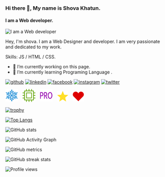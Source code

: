 


### Hi there 👋, My name is Shova Khatun.
#### I am a Web developer.
![I am a Web developer](https://pbs.twimg.com/profile_banners/1462065006502051840/1637427145/600x200)

Hey, I'm shova. I am a Web Designer and developer. I am very passionate and dedicated to my work.

Skills:  JS / HTML / CSS.

- 🔭 I’m currently working on this page. 
- 🌱 I’m currently learning Programing Language .


[<img src='https://cdn.jsdelivr.net/npm/simple-icons@3.0.1/icons/github.svg' alt='github' height='40'>](https://github.com/shova76)  [<img 
src='https://cdn.jsdelivr.net/npm/simple-icons@3.0.1/icons/linkedin.svg' alt='linkedin' height='40'>](https://www.linkedin.com/in/shova-khatun-270a41203/)  [<img src='https://cdn.jsdelivr.net/npm/simple-icons@3.0.1/icons/facebook.svg' alt='facebook' height='40'>](https://www.facebook.com/zobayer.ujjol.1)  [<img src='https://cdn.jsdelivr.net/npm/simple-icons@3.0.1/icons/instagram.svg' alt='instagram' height='40'>](https://www.instagram.com/shovaislam328/)  [<img src='https://cdn.jsdelivr.net/npm/simple-icons@3.0.1/icons/twitter.svg' alt='twitter' height='40'>](https://twitter.com/@CreativeShova)  

<a href='https://archiveprogram.github.com/'><img src='https://raw.githubusercontent.com/acervenky/animated-github-badges/master/assets/acbadge.gif' width='40' height='40'></a> <a href='https://docs.github.com/en/developers'><img src='https://raw.githubusercontent.com/acervenky/animated-github-badges/master/assets/devbadge.gif' width='40' height='40'></a> <a href='https://github.com/pricing'><img src='https://raw.githubusercontent.com/acervenky/animated-github-badges/master/assets/pro.gif' width='40' height='40'></a> <a href='https://stars.github.com/'><img src='https://raw.githubusercontent.com/acervenky/animated-github-badges/master/assets/starbadge.gif' width='35' height='35'></a> <a href='https://docs.github.com/en/github/supporting-the-open-source-community-with-github-sponsors'><img src='https://raw.githubusercontent.com/acervenky/animated-github-badges/master/assets/sponsorbadge.gif' width='35' height='35'></a> 

[![trophy](https://github-profile-trophy.vercel.app/?username=shova76)](https://github.com/ryo-ma/github-profile-trophy)

[![Top Langs](https://github-readme-stats.vercel.app/api/top-langs/?username=shova76)](https://github.com/anuraghazra/github-readme-stats)

![GitHub stats](https://github-readme-stats.vercel.app/api?username=shova76&show_icons=true)  

![GitHub Activity Graph](https://activity-graph.herokuapp.com/graph?username=shova76)  

![GitHub metrics](https://metrics.lecoq.io/shova76)  

![GitHub streak stats](https://github-readme-streak-stats.herokuapp.com/?user=shova76)  

![Profile views](https://gpvc.arturio.dev/shova76)  
